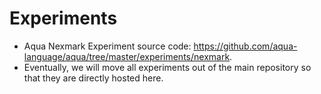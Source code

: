 # Experiments

* Aqua Nexmark Experiment source code: https://github.com/aqua-language/aqua/tree/master/experiments/nexmark.
* Eventually, we will move all experiments out of the main repository so that they are directly hosted here.
